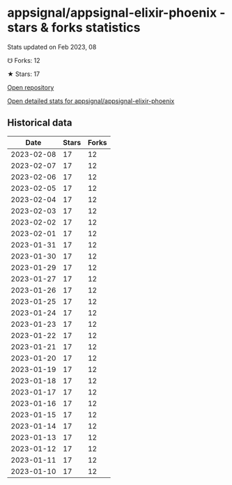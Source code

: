 # appsignal/appsignal-elixir-phoenix - stars & forks statistics

Stats updated on Feb 2023, 08

☋ Forks: 12

★ Stars: 17

[Open repository](https://github.com/appsignal/appsignal-elixir-phoenix)

[Open detailed stats for appsignal/appsignal-elixir-phoenix](https://reviewgithub.com/rep/appsignal/appsignal-elixir-phoenix)

## Historical data
| Date | Stars | Forks |
|------|-------|-------|
| 2023-02-08 | 17 | 12 | 
| 2023-02-07 | 17 | 12 | 
| 2023-02-06 | 17 | 12 | 
| 2023-02-05 | 17 | 12 | 
| 2023-02-04 | 17 | 12 | 
| 2023-02-03 | 17 | 12 | 
| 2023-02-02 | 17 | 12 | 
| 2023-02-01 | 17 | 12 | 
| 2023-01-31 | 17 | 12 | 
| 2023-01-30 | 17 | 12 | 
| 2023-01-29 | 17 | 12 | 
| 2023-01-27 | 17 | 12 | 
| 2023-01-26 | 17 | 12 | 
| 2023-01-25 | 17 | 12 | 
| 2023-01-24 | 17 | 12 | 
| 2023-01-23 | 17 | 12 | 
| 2023-01-22 | 17 | 12 | 
| 2023-01-21 | 17 | 12 | 
| 2023-01-20 | 17 | 12 | 
| 2023-01-19 | 17 | 12 | 
| 2023-01-18 | 17 | 12 | 
| 2023-01-17 | 17 | 12 | 
| 2023-01-16 | 17 | 12 | 
| 2023-01-15 | 17 | 12 | 
| 2023-01-14 | 17 | 12 | 
| 2023-01-13 | 17 | 12 | 
| 2023-01-12 | 17 | 12 | 
| 2023-01-11 | 17 | 12 | 
| 2023-01-10 | 17 | 12 | 

